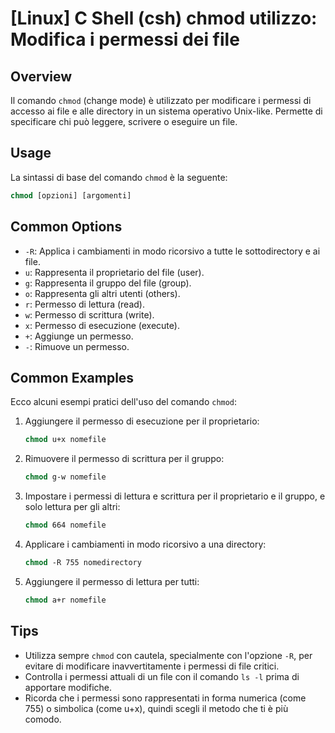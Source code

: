 # [Linux] C Shell (csh) chmod utilizzo: Modifica i permessi dei file

## Overview
Il comando `chmod` (change mode) è utilizzato per modificare i permessi di accesso ai file e alle directory in un sistema operativo Unix-like. Permette di specificare chi può leggere, scrivere o eseguire un file.

## Usage
La sintassi di base del comando `chmod` è la seguente:

```csh
chmod [opzioni] [argomenti]
```

## Common Options
- `-R`: Applica i cambiamenti in modo ricorsivo a tutte le sottodirectory e ai file.
- `u`: Rappresenta il proprietario del file (user).
- `g`: Rappresenta il gruppo del file (group).
- `o`: Rappresenta gli altri utenti (others).
- `r`: Permesso di lettura (read).
- `w`: Permesso di scrittura (write).
- `x`: Permesso di esecuzione (execute).
- `+`: Aggiunge un permesso.
- `-`: Rimuove un permesso.

## Common Examples
Ecco alcuni esempi pratici dell'uso del comando `chmod`:

1. Aggiungere il permesso di esecuzione per il proprietario:
   ```csh
   chmod u+x nomefile
   ```

2. Rimuovere il permesso di scrittura per il gruppo:
   ```csh
   chmod g-w nomefile
   ```

3. Impostare i permessi di lettura e scrittura per il proprietario e il gruppo, e solo lettura per gli altri:
   ```csh
   chmod 664 nomefile
   ```

4. Applicare i cambiamenti in modo ricorsivo a una directory:
   ```csh
   chmod -R 755 nomedirectory
   ```

5. Aggiungere il permesso di lettura per tutti:
   ```csh
   chmod a+r nomefile
   ```

## Tips
- Utilizza sempre `chmod` con cautela, specialmente con l'opzione `-R`, per evitare di modificare inavvertitamente i permessi di file critici.
- Controlla i permessi attuali di un file con il comando `ls -l` prima di apportare modifiche.
- Ricorda che i permessi sono rappresentati in forma numerica (come 755) o simbolica (come u+x), quindi scegli il metodo che ti è più comodo.
